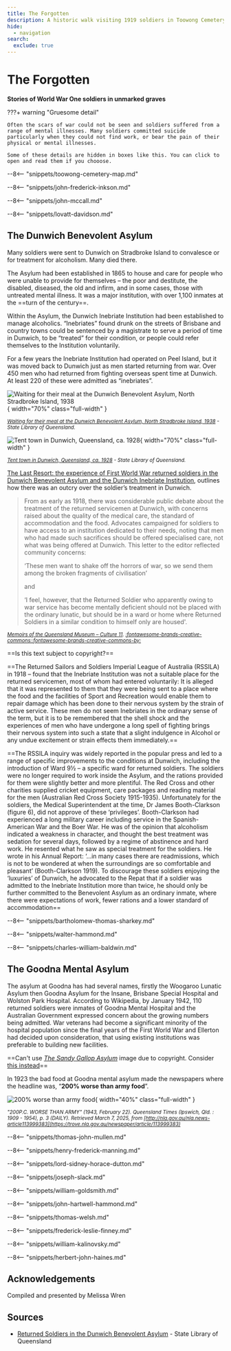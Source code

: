 ```yaml
---
title: The Forgotten
description: A historic walk visiting 1919 soldiers in Toowong Cemetery
hide:
  - navigation
search:
  exclude: true
---
```


# The Forgotten 

**Stories of World War One soldiers in unmarked graves**

???+ warning "Gruesome detail"

    Often the scars of war could not be seen and soldiers suffered from a range of mental illnesses. Many soldiers committed suicide particularly when they could not find work, or bear the pain of their physical or mental illnesses.

    Some of these details are hidden in boxes like this. You can click to open and read them if you chooose.

--8<-- "snippets/toowong-cemetery-map.md"

--8<-- "snippets/john-frederick-inkson.md"

--8<-- "snippets/john-mccall.md"

--8<-- "snippets/lovatt-davidson.md"

## The Dunwich Benevolent Asylum

Many soldiers were sent to Dunwich on Stradbroke Island to convalesce or for treatment for alcoholism. Many died there. 

The Asylum had been established in 1865 to house and care for people who were unable to provide for themselves – the poor and destitute, the disabled, diseased, the old and infirm, and in some cases, those with untreated mental illness. It was a major institution, with over 1,100 inmates at the ==turn of the century==.

Within the Asylum, the Dunwich Inebriate Institution had been established to manage alcoholics. “Inebriates” found drunk on the streets of Brisbane and country towns could be sentenced by a magistrate to serve a period of time in Dunwich, to be “treated” for their condition, or people could refer themselves to the Institution voluntarily. 

For a few years the Inebriate Institution had operated on Peel Island, but it was moved back to Dunwich just as men started returning from war. Over 450 men who had returned from fighting overseas spent time at Dunwich. At least 220 of these were admitted as “inebriates”.

![Waiting for their meal at the Dunwich Benevolent Asylum, North Stradbroke Island, 1938](../assets/dunwich-benevolent-asylum-mealtime.jpeg){ width="70%" class="full-width" } 

*<small>[Waiting for their meal at the Dunwich Benevolent Asylum, North Stradbroke Island, 1938](https://onesearch.slq.qld.gov.au/permalink/61SLQ_INST/dls06p/alma99183505775102061) - State Library of Queensland.</small>*

![Tent town in Dunwich, Queensland, ca. 1928](../assets/dunwich-tent-town.jpeg){ width="70%" class="full-width" } 

*<small>[Tent town in Dunwich, Queensland, ca. 1928](https://onesearch.slq.qld.gov.au/permalink/61SLQ_INST/dls06p/alma99183513405702061) - State Library of Queensland.</small>*


[The Last Resort: the experience of First World War returned soldiers in the Dunwich Benevolent Asylum and the Dunwich Inebriate Institution](https://doi.org/10.17082/j.2205-3239.11.1.2020.2020-11), outlines how there was an outcry over the soldier’s treatment in Dunwich.

>From as early as 1918, there was considerable public debate about the treatment of the returned servicemen at Dunwich, with concerns raised about the quality of the medical care, the standard of accommodation and the food. Advocates campaigned for soldiers to have access to an institution dedicated to their needs, noting that men who had made such sacrifices should be offered specialised care, not what was being offered at Dunwich. This letter to the editor reflected community concerns: 
>
> ‘These men want to shake off the horrors of war, so we send them among the broken fragments of civilisation’ 
>
>and
>
>‘I feel, however, that the Returned Soldier who apparently owing to war service has become mentally deficient should not be placed with the ordinary lunatic, but should be in a ward or home where Returned Soldiers in a similar condition to himself only are housed'.

*<small>[Memoirs of the Queensland Museum – Culture 11](https://www.museum.qld.gov.au/collections-and-research/memoirs#index). [:fontawesome-brands-creative-commons::fontawesome-brands-creative-commons-by:][CC-BY]</small>*

[CC-BY]: https://creativecommons.org/licenses/by/4.0/

==Is this text subject to copyright?==

==The Returned Sailors and Soldiers Imperial League of Australia (RSSILA) in 1918 – found that the Inebriate Institution was not a suitable place for the returned servicemen, most of whom had entered voluntarily: It is alleged that it was represented to them that they were being sent to a place where the food and the facilities of Sport and Recreation would enable them to repair damage which has been done to their nervous system by the strain of active service. These men do not seem Inebriates in the ordinary sense of the term, but it is to be remembered that the shell shock and the experiences of men who have undergone a long spell of fighting brings their nervous system into such a state that a slight indulgence in Alcohol or any undue excitement or strain effects them immediately.==

==The RSSILA inquiry was widely reported in the popular press and led to a range of specific improvements to the conditions at Dunwich, including the introduction of Ward 9½ – a specific ward for returned soldiers. The soldiers were no longer required to work inside the Asylum, and the rations provided for them were slightly better and more plentiful. The Red Cross and other charities supplied cricket equipment, care packages and reading material for the men (Australian Red Cross Society 1915-1935). Unfortunately for the soldiers, the Medical Superintendent at the time, Dr James Booth-Clarkson (figure 6), did not approve of these ‘privileges’. Booth-Clarkson had experienced a long military career including service in the Spanish-American War and the Boer War. He was of the opinion that alcoholism indicated a weakness in character, and thought the best treatment was sedation for several days, followed by a regime of abstinence and hard work. He resented what he saw as special treatment for the soldiers. He wrote in his Annual Report: ‘…in many cases there are readmissions, which is not to be wondered at when the surroundings are so comfortable and pleasant’ (Booth-Clarkson 1919). To discourage these soldiers enjoying the ‘luxuries’ of Dunwich, he advocated to the Repat that if a soldier was admitted to the Inebriate Institution more than twice, he should only be further committed to the Benevolent Asylum as an ordinary inmate, where there were expectations of work, fewer rations and a lower standard of accommodation==


--8<-- "snippets/bartholomew-thomas-sharkey.md"

--8<-- "snippets/walter-hammond.md"

--8<-- "snippets/charles-william-baldwin.md"

## The Goodna Mental Asylum 

The asylum at Goodna has had several names, firstly the Woogaroo Lunatic Asylum then Goodna Asylum for the Insane, Brisbane Special Hospital and Wolston Park Hospital.
According to Wikipedia, by January 1942, 110 returned soldiers were inmates of Goodna Mental Hospital and the Australian Government expressed concern about the growing numbers being admitted. War veterans had become a significant minority of the hospital population since the final years of the First World War and Ellerton had decided upon consideration, that using existing institutions was preferable to building new facilities. 

==Can't use *[The Sandy Gallop Asylum](https://www.abc.net.au/news/2020-04-25/queensland-anzac-war-graves-qld-matthew-rennie/12183570)* image due to copyright. Consider [this instead](https://commons.wikimedia.org/wiki/File:Ipswich_Hospital_for_the_Insane,_new_ward_for_the_male_patients,_1908.jpg)==

In 1923 the bad food at Goodna mental asylum made the newspapers where the headline was, “**200% worse than army food**”.

![200% worse than army food](../assets/200-percent-worse-than-army-food.jpg){ width="40%" class="full-width" } 

*<small>"200P.C. WORSE THAN ARMY" (1943, February 22). Queensland Times (Ipswich, Qld. : 1909 - 1954), p. 3 (DAILY). Retrieved March 7, 2025, from [http://nla.gov.au/nla.news-article113999383](https://trove.nla.gov.au/newspaper/article/113999383)</small>*


--8<-- "snippets/thomas-john-mullen.md"

--8<-- "snippets/henry-frederick-manning.md"

--8<-- "snippets/lord-sidney-horace-dutton.md"

--8<-- "snippets/joseph-slack.md"

--8<-- "snippets/william-goldsmith.md"

--8<-- "snippets/john-hartwell-hammond.md"

--8<-- "snippets/thomas-welsh.md"

--8<-- "snippets/frederick-leslie-finney.md"

--8<-- "snippets/william-kalinovsky.md"

--8<-- "snippets/herbert-john-haines.md"

<!--
## Causes of death of World War One soldiers

Info goes here
-->

## Acknowledgements

Compiled and presented by Melissa Wren

## Sources


- [Returned Soldiers in the Dunwich Benevolent Asylum](https://www.slq.qld.gov.au/blog/returned-soldiers-dunwich-benevolent-asylum) - State Library of Queensland

<!--
- [Army – World War I: 1914–18](https://www.naa.gov.au/explore-collection/defence-and-war-service-records/army-world-war-i-1914-18) - Commonwealth of Australia (National Archives of Australia)
- [Memorial search](https://brisbane.discovereverafter.com) - Brisbane City Council
- [Family History Research](https://www.familyhistory.bdm.qld.gov.au) - The State of Queensland
- [Trove](https://trove.nla.gov.au) - National Library of Australia
- [Explore People](https://vwma.org.au/explore/people) - Virtual War Memorial Australia
- [ancestry.com.au](https://www.ancestry.com.au/)
-->